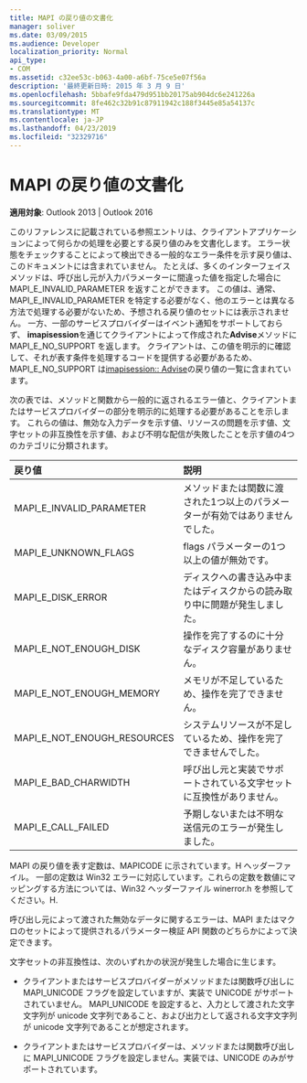 ```yaml
---
title: MAPI の戻り値の文書化
manager: soliver
ms.date: 03/09/2015
ms.audience: Developer
localization_priority: Normal
api_type:
- COM
ms.assetid: c32ee53c-b063-4a00-a6bf-75ce5e07f56a
description: '最終更新日時: 2015 年 3 月 9 日'
ms.openlocfilehash: 5bbafe9fda479d951bb20175ab904dc6e241226a
ms.sourcegitcommit: 8fe462c32b91c87911942c188f3445e85a54137c
ms.translationtype: MT
ms.contentlocale: ja-JP
ms.lasthandoff: 04/23/2019
ms.locfileid: "32329716"
---
```

# <a name="mapi-return-value-documentation"></a>MAPI の戻り値の文書化

  
  
**適用対象**: Outlook 2013 | Outlook 2016 
  
このリファレンスに記載されている参照エントリは、クライアントアプリケーションによって何らかの処理を必要とする戻り値のみを文書化します。 エラー状態をチェックすることによって検出できる一般的なエラー条件を示す戻り値は、このドキュメントには含まれていません。 たとえば、多くのインターフェイスメソッドは、呼び出し元が入力パラメーターに間違った値を指定した場合に MAPI_E_INVALID_PARAMETER を返すことができます。 この値は、通常、MAPI_E_INVALID_PARAMETER を特定する必要がなく、他のエラーとは異なる方法で処理する必要がないため、予想される戻り値のセットには表示されません。 一方、一部のサービスプロバイダーはイベント通知をサポートしておらず、 **imapisession**を通じてクライアントによって作成された**Advise**メソッドに MAPI_E_NO_SUPPORT を返します。 クライアントは、この値を明示的に確認して、それが表す条件を処理するコードを提供する必要があるため、MAPI_E_NO_SUPPORT は[imapisession:: Advise](imapisession-advise.md)の戻り値の一覧に含まれています。
  
次の表では、メソッドと関数から一般的に返されるエラー値と、クライアントまたはサービスプロバイダーの部分を明示的に処理する必要があることを示します。 これらの値は、無効な入力データを示す値、リソースの問題を示す値、文字セットの非互換性を示す値、および不明な配信が失敗したことを示す値の4つのカテゴリに分類されます。
  
|**戻り値**|**説明**|
|:-----|:-----|
|MAPI_E_INVALID_PARAMETER  <br/> |メソッドまたは関数に渡された1つ以上のパラメーターが有効ではありませんでした。  <br/> |
|MAPI_E_UNKNOWN_FLAGS  <br/> |flags パラメーターの1つ以上の値が無効です。  <br/> |
|MAPI_E_DISK_ERROR  <br/> |ディスクへの書き込み中またはディスクからの読み取り中に問題が発生しました。  <br/> |
|MAPI_E_NOT_ENOUGH_DISK  <br/> |操作を完了するのに十分なディスク容量がありません。  <br/> |
|MAPI_E_NOT_ENOUGH_MEMORY  <br/> |メモリが不足しているため、操作を完了できません。  <br/> |
|MAPI_E_NOT_ENOUGH_RESOURCES  <br/> |システムリソースが不足しているため、操作を完了できませんでした。  <br/> |
|MAPI_E_BAD_CHARWIDTH  <br/> |呼び出し元と実装でサポートされている文字セットに互換性がありません。  <br/> |
|MAPI_E_CALL_FAILED  <br/> |予期しないまたは不明な送信元のエラーが発生しました。  <br/> |
   
MAPI の戻り値を表す定数は、MAPICODE に示されています。H ヘッダーファイル。 一部の定数は Win32 エラーに対応しています。これらの定数を数値にマッピングする方法については、Win32 ヘッダーファイル winerror.h を参照してください。H.
  
呼び出し元によって渡された無効なデータに関するエラーは、MAPI またはマクロのセットによって提供されるパラメーター検証 API 関数のどちらかによって決定できます。 
  
文字セットの非互換性は、次のいずれかの状況が発生した場合に生じます。
  
- クライアントまたはサービスプロバイダーがメソッドまたは関数呼び出しに MAPI_UNICODE フラグを設定していますが、実装で UNICODE がサポートされていません。 MAPI_UNICODE を設定すると、入力として渡された文字文字列が unicode 文字列であること、および出力として返される文字文字列が unicode 文字列であることが想定されます。
    
- クライアントまたはサービスプロバイダーは、メソッドまたは関数呼び出しに MAPI_UNICODE フラグを設定しません。実装では、UNICODE のみがサポートされています。
    

